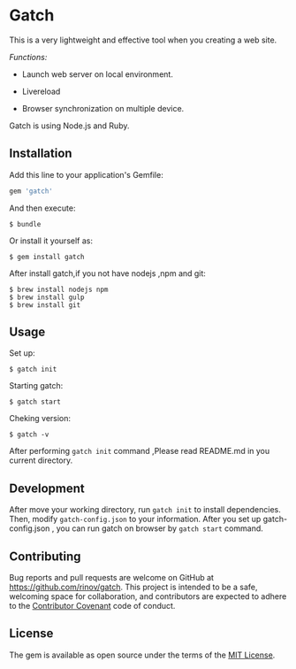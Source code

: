 # Gatch
This is a very lightweight and effective tool when you creating a web site.

*Functions:*

- Launch web server on local environment.

- Livereload

- Browser synchronization on multiple device.

Gatch is using Node.js and Ruby.

## Installation

Add this line to your application's Gemfile:

```ruby
gem 'gatch'
```

And then execute:

    $ bundle

Or install it yourself as:

    $ gem install gatch

After install gatch,if you not have nodejs ,npm and git:

    $ brew install nodejs npm
    $ brew install gulp
    $ brew install git

## Usage

Set up:

    $ gatch init

Starting gatch:

    $ gatch start

Cheking version:

    $ gatch -v
    
After performing `gatch init` command ,Please read README.md in you current directory.

## Development

After move your working directory, run `gatch init` to install dependencies. Then, modify `gatch-config.json` to your information. After you set up gatch-config.json , you can run gatch on browser by `gatch start` command.


## Contributing

Bug reports and pull requests are welcome on GitHub at https://github.com/rinov/gatch. This project is intended to be a safe, welcoming space for collaboration, and contributors are expected to adhere to the [Contributor Covenant](http://contributor-covenant.org) code of conduct.

## License

The gem is available as open source under the terms of the [MIT License](http://opensource.org/licenses/MIT).

